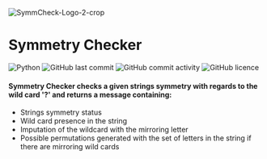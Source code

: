
![SymmCheck-Logo-2-crop](https://user-images.githubusercontent.com/54140709/148549727-ffbfaec0-a9e3-48f1-8464-7dbbfe61efa3.png)
# Symmetry Checker 
![Python](https://img.shields.io/badge/python-3670A0?style=plastic&logo=python&logoColor=ffdd54)
![GitHub last commit](https://img.shields.io/github/last-commit/DorukBu/SymmetryChecker)
![GitHub commit activity](https://img.shields.io/github/commit-activity/m/DorukBu/SymmetryChecker)
![GitHub licence](https://img.shields.io/github/license/DorukBu/SymmetryChecker)

#### Symmetry Checker checks a given strings symmetry with regards to the wild card '?' and returns a message containing:
- Strings symmetry status
- Wild card presence in the string
- Imputation of the wildcard with the mirroring letter
- Possible permutations generated with the set of letters in the string if there are mirroring wild cards
